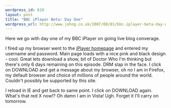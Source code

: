 ```yaml
--- 
wordpress_id: 619
layout: post
title: "BBC iPlayer Beta: Day One"
wordpress_url: http://www.johng.co.uk/2007/08/01/bbc-iplayer-beta-day-one/
---
```

Here we go with day one of my BBC iPlayer on going live blog converage.

I fired up my browser went to the <a href="http://www.bbc.co.uk/iplayer">iPlayer homepage</a> and entered my username and password. Main page loads with a nice pink and black design - cool. Great lets download a show, bit of Doctor Who I'm thinking but there's only 6 days remaining on this episode. DRM slap in the face. I click on DOWNLOAD and get a message about my browser, oh no I am in Firefox, my default browser and choice of millions of people around the world. Couldn't possibly be supported by this site.

I reload in IE and get back to same point. I click on DOWNLOAD again. What's that red X now!? Oh damn I am in Vista! Ugh. Forget it I'll carry on tomorrow.
